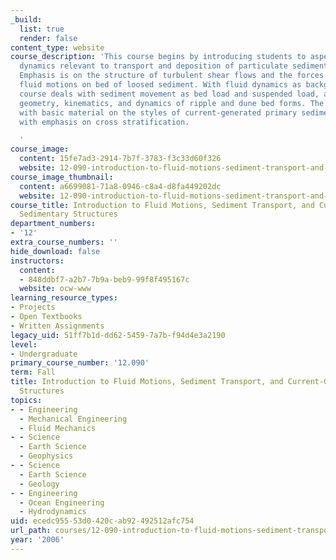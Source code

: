 ```yaml
---
_build:
  list: true
  render: false
content_type: website
course_description: 'This course begins by introducing students to aspects of fluid
  dynamics relevant to transport and deposition of particulate sedimentary materials.
  Emphasis is on the structure of turbulent shear flows and the forces exerted by
  fluid motions on bed of loosed sediment. With fluid dynamics as background, the
  course deals with sediment movement as bed load and suspended load, and with the
  geometry, kinematics, and dynamics of ripple and dune bed forms. The course concludes
  with basic material on the styles of current-generated primary sedimentary structures,
  with emphasis on cross stratification.

  '
course_image:
  content: 15fe7ad3-2914-7b7f-3783-f3c33d60f326
  website: 12-090-introduction-to-fluid-motions-sediment-transport-and-current-generated-sedimentary-structures-fall-2006
course_image_thumbnail:
  content: a6699081-71a8-0946-c8a4-d8fa449202dc
  website: 12-090-introduction-to-fluid-motions-sediment-transport-and-current-generated-sedimentary-structures-fall-2006
course_title: Introduction to Fluid Motions, Sediment Transport, and Current-Generated
  Sedimentary Structures
department_numbers:
- '12'
extra_course_numbers: ''
hide_download: false
instructors:
  content:
  - 848ddbf7-a2b7-7b9a-beb9-99f8f495167c
  website: ocw-www
learning_resource_types:
- Projects
- Open Textbooks
- Written Assignments
legacy_uid: 51ff7b1d-dd62-5459-7a7b-f94d4e3a2190
level:
- Undergraduate
primary_course_number: '12.090'
term: Fall
title: Introduction to Fluid Motions, Sediment Transport, and Current-Generated Sedimentary
  Structures
topics:
- - Engineering
  - Mechanical Engineering
  - Fluid Mechanics
- - Science
  - Earth Science
  - Geophysics
- - Science
  - Earth Science
  - Geology
- - Engineering
  - Ocean Engineering
  - Hydrodynamics
uid: ecedc955-53d0-420c-ab92-492512afc754
url_path: courses/12-090-introduction-to-fluid-motions-sediment-transport-and-current-generated-sedimentary-structures-fall-2006
year: '2006'
---
```

